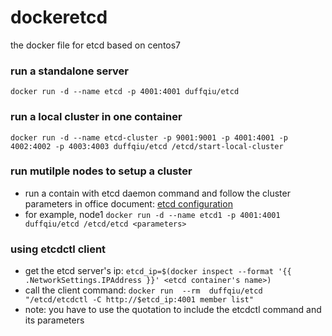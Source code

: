 # dockeretcd
the docker file for etcd based on centos7


### run a standalone server

```
docker run -d --name etcd -p 4001:4001 duffqiu/etcd
```

### run a local cluster in one container

```
docker run -d --name etcd-cluster -p 9001:9001 -p 4001:4001 -p 4002:4002 -p 4003:4003 duffqiu/etcd /etcd/start-local-cluster
```

### run mutilple nodes to setup a cluster

- run a contain with etcd daemon command and follow the cluster parameters in office document: [etcd configuration](https://github.com/coreos/etcd/blob/master/Documentation/configuration.md)
- for example, node1 `docker run -d --name etcd1 -p 4001:4001 duffqiu/etcd /etcd/etcd <parameters>`

### using etcdctl client 
- get the etcd server's ip: `etcd_ip=$(docker inspect --format '{{ .NetworkSettings.IPAddress }}' <etcd container's name>)`
- call the client command: `docker run  --rm  duffqiu/etcd "/etcd/etcdctl -C http://$etcd_ip:4001 member list"`
- note: you have to use the quotation to include the etcdctl command and its parameters
